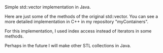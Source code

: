 Simple std::vector implementation in Java.

Here are just some of the methods of the original std::vector. You can see a more detailed implementation in C++ in my repository "myContainers".

For this implementation, I used index access instead of iterators in some methods.

Perhaps in the future I will make other STL collections in Java.
